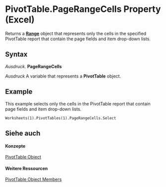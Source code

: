 
# PivotTable.PageRangeCells Property (Excel)

Returns a  **[Range](b8207778-0dcc-4570-1234-f130532cc8cd.md)** object that represents only the cells in the specified PivotTable report that contain the page fields and item drop-down lists.


## Syntax

 _Ausdruck_. **PageRangeCells**

 _Ausdruck_ A variable that represents a **PivotTable** object.


## Example

This example selects only the cells in the PivotTable report that contain page fields and item drop-down lists.


```
Worksheets(1).PivotTables(1).PageRangeCells.Select
```


## Siehe auch


#### Konzepte


[PivotTable Object](a9c1d4a0-78a9-f9a6-6daf-91cb63e45842.md)
#### Weitere Ressourcen


[PivotTable Object Members](http://msdn.microsoft.com/library/8e8d1692-cf32-63c6-a1f6-54ddcc2a4964%28Office.15%29.aspx)
